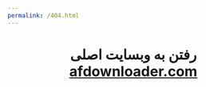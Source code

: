 ```yaml
---
permalink: /404.html
---
```



<h1 style="text-align: center;"><strong>رفتن به وبسایت اصلی <a href="https://afdownloader.com/">afdownloader.com</a></strong></h1>
